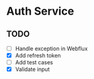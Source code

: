 # Auth Service

## TODO

- [ ] Handle exception in Webflux
- [x] Add refresh token
- [ ] Add test cases
- [x] Validate input
